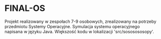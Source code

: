 # FINAL-OS
Projekt realizowany w zespołach 7-9 osobowych, zrealizowany na potrzeby przedmiotu Systemy Operacyjne. Symulacja systemu operacyjnego napisana w języku Java.
Większość kodu w lokalizacji 'src/sososososopy'.
